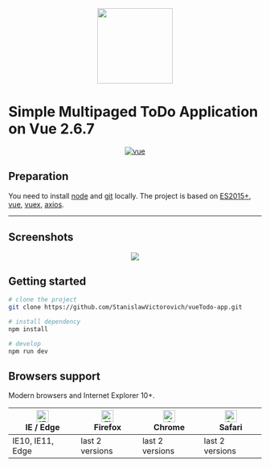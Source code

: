 <div align="center"> 
  <a href="https://github.com/StanislawVictorovich/vueTodo-App">
    <img width="150" height="150" src="https://sdtimes.com/wp-content/uploads/2014/09/todo-manager-icon.png">
  </a>
</div>

# Simple Multipaged ToDo Application on Vue 2.6.7

<p align="center">
  <a href="https://github.com/vuejs/vue">
    <img src="https://img.shields.io/badge/vue-2.6.7-brightgreen.svg" alt="vue">
  </a>
</p>

## Preparation

You need to install [node](http://nodejs.org/) and [git](https://git-scm.com/) locally. The project is based on [ES2015+](http://es6.ruanyifeng.com/), [vue](https://cn.vuejs.org/index.html), [vuex](https://vuex.vuejs.org/zh-cn/), [axios](https://github.com/axios/axios).

---

## Screenshots

<div align="center"> 
  <img src="https://i.ibb.co/wLznXrC/image.png">
</div>

## Getting started

```bash
# clone the project
git clone https://github.com/StanislawVictorovich/vueTodo-app.git

# install dependency
npm install

# develop
npm run dev
```
## Browsers support

Modern browsers and Internet Explorer 10+.

| [<img src="https://raw.githubusercontent.com/alrra/browser-logos/master/src/edge/edge_48x48.png" alt="IE / Edge" width="24px" height="24px" />](http://godban.github.io/browsers-support-badges/)</br>IE / Edge | [<img src="https://raw.githubusercontent.com/alrra/browser-logos/master/src/firefox/firefox_48x48.png" alt="Firefox" width="24px" height="24px" />](http://godban.github.io/browsers-support-badges/)</br>Firefox | [<img src="https://raw.githubusercontent.com/alrra/browser-logos/master/src/chrome/chrome_48x48.png" alt="Chrome" width="24px" height="24px" />](http://godban.github.io/browsers-support-badges/)</br>Chrome | [<img src="https://raw.githubusercontent.com/alrra/browser-logos/master/src/safari/safari_48x48.png" alt="Safari" width="24px" height="24px" />](http://godban.github.io/browsers-support-badges/)</br>Safari |
| --------- | --------- | --------- | --------- |
| IE10, IE11, Edge| last 2 versions| last 2 versions| last 2 versions
